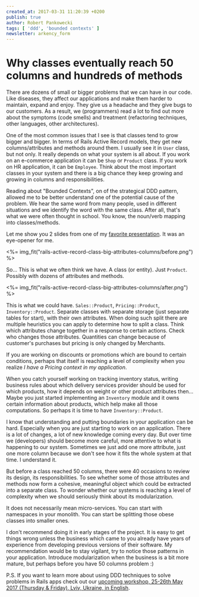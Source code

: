 ```yaml
---
created_at: 2017-03-31 11:20:39 +0200
publish: true
author: Robert Pankowecki
tags: [ 'ddd', 'bounded contexts' ]
newsletter: arkency_form
---
```


# Why classes eventually reach 50 columns and hundreds of methods

There are dozens of small or bigger problems that we can have in our code. Like diseases, they affect our applications and make them harder to maintain, expand and enjoy. They give us a headache and they give bugs to our customers. As a result, we (programmers) read a lot to find out more about the symptoms (code smells) and treatment (refactoring techniques, other languages, other architectures).

One of the most common issues that I see is that classes tend to grow bigger and bigger. In terms of Rails Active Record models, they get new columns/attributes and methods around them. I usually see it in `User` class, but not only. It really depends on what your system is all about. If you work on an e-commerce application it can be `Shop` or `Product` class. If you work on HR application, it can be `Employee`. Think about the most important classes in your system and there is a big chance they keep growing and growing in columns and responsibilities.

<!-- more -->

Reading about "Bounded Contexts", on of the strategical DDD pattern, allowed me to be better understand one of the potential cause of the problem. We hear the same word from many people, used in different situations and we identify the word with the same class. After all, that's what we were often thought in school. You know, the noun/verb mapping into classes/methods.

Let me show you 2 slides from one of my [favorite presentation](https://www.slideshare.net/jeppec/soa-and-event-driven-architecture-soa-20). It was an eye-opener for me.

<%= img_fit("rails-active-record-class-big-attributes-columns/before.png") %>

So... This is what we often think we have. A class (or entity). Just `Product`. Possibly with dozens of attributes and methods.

<%= img_fit("rails-active-record-class-big-attributes-columns/after.png") %>

This is what we could have. `Sales::Product`, `Pricing::Product`, `Inventory::Product`. Separate classes with separate storage (just separate tables for start), with their own attributes. When doing such split there are multiple heuristics you can apply to determine how to split a class. Think which attributes change together in a response to certain actions. Check who changes those attributes. Quantities can change because of customer's purchases but pricing is only changed by Merchants.

If you are working on discounts or promotions which are bound to certain conditions, perhaps that itself is reaching a level of complexity when you realize _I have a Pricing context in my application_.

When you catch yourself working on tracking inventory status, writing business rules about which delivery services provider should be used for which products, how it depends on weight or other product attributes then... Maybe you just started implementing an `Inventory` module and it owns certain information about products, which help make all those computations. So perhaps it is time to have `Inventory::Product`.

I know that understanding and putting boundaries in your application can be hard. Especially when you are just starting to work on an application. There is a lot of changes, a lot of new knowledge coming every day. But over time we (developers) should become more careful, more attentive to what is happening to our system. Sometimes we just add one more attribute, just one more column because we don't see how it fits the whole system at that time. I understand it.

But before a class reached 50 columns, there were 40 occasions to review its design, its responsibilities. To see whether some of those attributes and methods now form a cohesive, meaningful object which could be extracted into a separate class. To wonder whether our systems is reaching a level of complexity when we should seriously think about its modularization.

It does not necessarily mean micro-services. You can start with namespaces in your monolith. You can start be splitting those obese classes into smaller ones.

I don't recommend doing it in early stages of the project. It is easy to get things wrong unless the business which came to you already have years of experience from developing previous versions of their software. My recommendation would be to stay vigilant, try to notice those patterns in your application. Introduce modularization when the business is a bit more mature, but perhaps before you have 50 columns problem :)

P.S. If you want to learn more about using DDD techniques to solve problems in Rails apps check out our [upcoming workshop, 25-26th May 2017 (Thursday & Friday), Lviv, Ukraine, in English](/ddd-training/).
